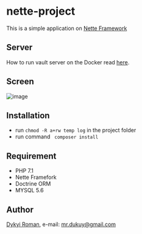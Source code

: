 # nette-project

This is a simple application on [Nette Framework](https://doc.nette.org/en/2.4/)

## Server
How to run vault server on the Docker read [here](https://github.com/dykyi-roman/docker-project/blob/master/docker-compose.yml).

## Screen
![image](https://github.com/dykyi-roman/nette-project/blob/master/images/screeen.png)

## Installation
+ run ```chmod -R a+rw temp log``` in the project folder
+ run command ``` composer install```
  
## Requirement
+ PHP 7.1
+ Nette Framefork
+ Doctrine ORM
+ MYSQL 5.6 

## Author
[Dykyi Roman](https://www.linkedin.com/in/roman-dykyi-43428543/), e-mail: [mr.dukuy@gmail.com](mailto:mr.dukuy@gmail.com)
